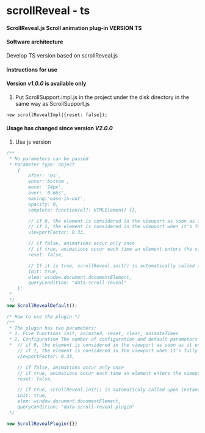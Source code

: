 # scrollReveal - ts

#### ScrollReveal.js Scroll animation plug-in VERSION TS

#### Software architecture

Develop TS version based on scrollReveal.js

#### Instructions for use

#### Version ***v1.0.0*** is available only

1. Put ScrollSupport.impl.js in the project under the disk directory in the same way as ScrollSupport.js
```
new scrollRevealImpl({reset: false});
```

#### Usage has changed since version ***V2.0.0***

1. Use js version
``` JavaScript
/**
 * No parameters can be passed
 * Parameter type: object
    {
        after: '0s',
        enter:'bottom',
        move: '24px',
        over: '0.66s',
        easing:'ease-in-out',
        opacity: 0,
        complete: function(el?: HTMLElement) {},

        // if 0, the element is considered in the viewport as soon as it enters
        // if 1, the element is considered in the viewport when it's fully visible
        viewportFactor: 0.33,

        // if false, animations occur only once
        // if true, animations occur each time an element enters the viewport
        reset: false,

        // If it is true, scrollReveal.init() is automatically called upon instantiation
        init: true,
        elem: window.document.documentElement,
        queryCondition: "data-scroll-reveal"
    };
 *
 */
new ScrollRevealDefault();

/* How to use the plugin */
/**
 * The plugin has two parameters:
 * 1. Five functions init, animated, reset, clear, animateTimes
 * 2. Configuration The number of configuration and default parameters are different
 *  // if 0, the element is considered in the viewport as soon as it enters
    // if 1, the element is considered in the viewport when it's fully visible
    viewportFactor: 0.33,

    // if false, animations occur only once
    // if true, animations occur each time an element enters the viewport
    reset: false,

    // if true, scrollReveal.init() is automaticaly called upon instantiation
    init: true,
    elem: window.document.documentElement,
    queryCondition: "data-scroll-reveal-plugin"
 */

new ScrollRevealPlugin({})

```